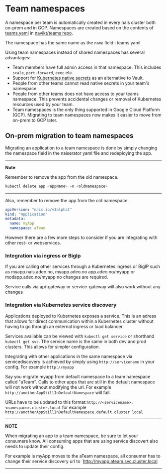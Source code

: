 # Team namespaces

A namespace per team is automatically created in every nais cluster both on-prem and in GCP. 
Namespaces are created based on the contents of [teams.yaml](https://github.com/navikt/teams/blob/master/teams.yml) in [navikt/teams repo](https://github.com/navikt/teams/). 

The namespace has the same name as the `name` field i teams.yaml

Using team namespaces instead of shared namespaces has several advantages: 
- Team members have full admin access in that namespace. This includes `scale`, `port-forward`, `exec` etc. 
- Support for [Kubernetes native secrets](https://kubernetes.io/docs/concepts/configuration/secret/) as an alternative to Vault. 
- People from other teams cannot read native secrets in your team's namespace
- People from other teams does not have access to your teams namespace. This prevents accidental changes or removal of Kubernetes resources used by your team. 
- Team namespaces is the only thing supported in Google Cloud Platform (GCP). Migrating to team namespaces now makes it easier to move from on-prem to GCP later. 


## On-prem migration to team namespaces

Migrating an application to a team namespace is done by simply changing the namespace field in the naiserator yaml file and redeploying the app. 

---

**Note**

Remember to remove the app from the old namespace. 
``` bash
kubectl delete app <appName> -n <oldNamespace>
```

---



Also, remember to remove the app from the old namespace. 

```yaml
apiVersion: "nais.io/v1alpha1"
kind: "Application"
metadata:
  name: myApp
  namespace: aTeam
  ```

However there are a few more steps to consider if you are integrating with other rest- or webservices. 

### Integration via ingress or BigIp 
If you are calling other services through a Kubernetes ingress or BigIP such as myapp.nais.adeo.no, myapp.adeo.no app.adeo.no/myapp or modapp.adeo.no/myapp no changes are required. 

Service calls via api-gateway or service-gateway will also work without any changes

### Integration via Kubernetes service discovery

Applications deployed to Kubernetes exposes a service. This is an adress that allows for direct communication within a Kubernetes cluster without having to go through an external ingress or load balancer. 

Services available can be viewed with `kubectl get service` or shorthand `kubectl get svc`. The service name is the same in both dev and prod clusters. This allows for simpler configuration. 

Integrating with other applications in the same namespace via servicediscovery is achieved by simply using `http://servicename` in your config. For example `http://myapp`

Say you migrate myapp from default namespace to a team namespace called "aTeam". Calls to other apps that are still in the default namespace will not work without modifying the url. For example `http://anotherAppStillInDefaultNamespace` will fail. 

URLs have to be updated to this format:`http://<servicename>.<namespace>.cluster.local` for example `http://anotherAppStillInDefaultNamespace.default.cluster.local`

---
**NOTE**

When migrating an app to a team namespace, be sure to let your consumers know. 
All consuming apps that are using service discovert also needs to update their config. 

For example is myApp moves to the aTeam namespace, all consumer has to change their service discovery url to `http://myapp.ateam.svc.cluster.local

---


